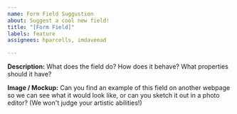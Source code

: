 ```yaml
---
name: Form Field Suggustion
about: Suggest a cool new field!
title: "[Form Field]"
labels: feature
assignees: hparcells, imdaveead

---
```


**Description:**
What does the field do? How does it behave? What properties should it have?

**Image / Mockup:**
Can you find an example of this field on another webpage so we can see what it would look like, or can you sketch it out in a photo editor? (We won't judge your artistic abilities!)
